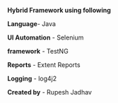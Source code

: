 **Hybrid Framework using following** 

**Language**- Java 

**UI Automation** - Selenium  

**framework** - TestNG 

**Reports** - Extent Reports 

**Logging** - log4j2

**Created by** - Rupesh Jadhav
